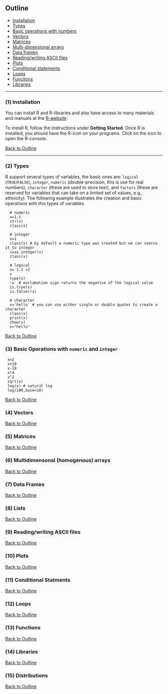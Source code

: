 <div id="Outline" />

## Outline
  * [Installation](#installation)    
  * [Types](#types) 
  * [Basic operations with numbers](#basic-operations) 
  * [Vectors](#vectors) 
  * [Matrices](#matrices)
  * [Multi-dimensional arrays](#multidimensional) 
  * [Data frames](#data.frames) 
  * [Reading/writing ASCII files](#read-write) 
  * [Plots](#plots) 
  * [Conditional statements](#conditionals)
  * [Loops](#loops) 
  * [Funcitons](#functions) 
  * [Libraries](#libraries) 
    
-------------------------------------------------------------------------------------------


<div id="installation" />

### (1) Installation

You can install R and R-libraries and also have access to many materials and manuals at the [R-website](https://www.r-project.org/). 

To install R, follow the instructions under **Getting Started**. Once R is installed, you should have the R-icon on your programs. Click on the icon to open the R-console.



[Back to Outline](#Outline)

-------------------------------------------------------------------------------------------

<div id="types" />

### (2) Types

R support several types of variables, the basic ones are: `logical` (`TRUE`/`FALSE`), `integer`, `numeric` (double-precision, this is use for real numbers), `character` (these are used to store text), and `factors` (these are reserved for variables that can take on a limited set of values, e.g., ethnicity). The following example illustrates the creation and basic operations with this types of variables.

```{r}
  # numeric
  x=1.1
  str(x)
  class(x)
  
  # integer
  x=1
  class(x) # by default a numeric type was created but we can coerce it to integer
  x=as.integer(x)
  class(x)
  
  # logical
  x= 1.1 >2 
  x
  type(x)
  !x  # exclamation sign returns the negative of the logical value
  is.true(x)
  is.false(!x)
  
  # character
  x='hello' # you can use either single or double quates to create a character
  class(x)
  print(x)
  show(x)
  x="hello"
```

[Back to Outline](#Outline)

<div id="basic-operations" />

### (3) Basic Operations with `numeric` and `integer`

```{r}
 x=2
 x+10
 x-10
 x*4
 x^2
 sqrt(x)
 log(x) # natural log
 log(100,base=10)
```
[Back to Outline](#Outline)

<div id="vectors" />

### (4) Vectors


[Back to Outline](#Outline)


<div id="mtrices" />

### (5) Matrices


[Back to Outline](#Outline)


<div id="multidimensional" />

### (6) Multidimensonal (homogenous) arrays


[Back to Outline](#Outline)


<div id="data.frame" />

### (7) Data Frames

[Back to Outline](#Outline)



<div id="lists" />

### (8) Lists

[Back to Outline](#Outline)


<div id="read-write" />

### (9) Reading/writing ASCII files

[Back to Outline](#Outline)

<div id="plots" />

### (10) Plots

[Back to Outline](#Outline)


<div id="conditionals" />

### (11) Conditional Statments

[Back to Outline](#Outline)


<div id="loops" />

### (12) Loops

[Back to Outline](#Outline)


<div id="functions" />

### (13) Functions

[Back to Outline](#Outline)


<div id="libraries" />

### (14) Libraries

[Back to Outline](#Outline)


<div id="distributions" />

### (15) Distributions

[Back to Outline](#Outline)

